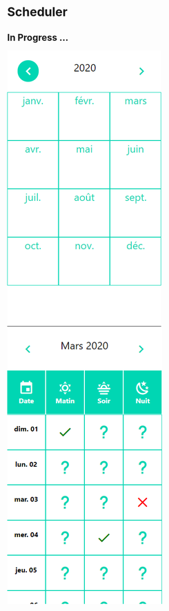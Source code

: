 # Scheduler

## In Progress ...

![screenshot](./img/screenshot_months.png)
![screenshot](./img/screenshot_days.png)


